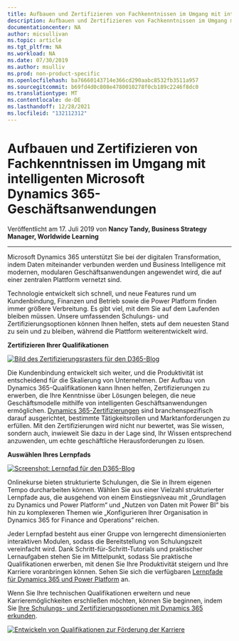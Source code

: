 ```yaml
---
title: Aufbauen und Zertifizieren von Fachkenntnissen im Umgang mit intelligenten Microsoft Dynamics 365-Geschäftsanwendungen | Microsoft-Dokumentation
description: Aufbauen und Zertifizieren von Fachkenntnissen im Umgang mit intelligenten Microsoft Dynamics 365-Geschäftsanwendungen
documentationcenter: NA
author: micsullivan
ms.topic: article
ms.tgt_pltfrm: NA
ms.workload: NA
ms.date: 07/30/2019
ms.author: msulliv
ms.prod: non-product-specific
ms.openlocfilehash: ba76660143714e366cd290aabc8532fb3511a957
ms.sourcegitcommit: b69fd4d0c808e4780010278f0cb189c2246f8dc0
ms.translationtype: MT
ms.contentlocale: de-DE
ms.lasthandoff: 12/28/2021
ms.locfileid: "132112312"
---
```

# <a name="build-and-certify-expertise-with-microsoft-dynamics-365-intelligent-business-apps"></a>Aufbauen und Zertifizieren von Fachkenntnissen im Umgang mit intelligenten Microsoft Dynamics 365-Geschäftsanwendungen

Veröffentlicht am 17. Juli 2019 von **Nancy Tandy, Business Strategy Manager, Worldwide Learning**

___

Microsoft Dynamics 365 unterstützt Sie bei der digitalen Transformation, indem Daten miteinander verbunden werden und Business Intelligence mit modernen, modularen Geschäftsanwendungen angewendet wird, die auf einer zentralen Plattform vernetzt sind.

Technologie entwickelt sich schnell, und neue Features rund um Kundenbindung, Finanzen und Betrieb sowie die Power Platform finden immer größere Verbreitung. Es gibt viel, mit dem Sie auf dem Laufenden bleiben müssen. Unsere umfassenden Schulungs- und Zertifizierungsoptionen können Ihnen helfen, stets auf dem neuesten Stand zu sein und zu bleiben, während die Plattform weiterentwickelt wird.

**Zertifizieren Ihrer Qualifikationen**

[![Bild des Zertifizierungsrasters für den D365-Blog](images/certification-grid-image-for-d365-blog-375239.png)](images/certification-grid-image-for-d365-blog-375239.png)

Die Kundenbindung entwickelt sich weiter, und die Produktivität ist entscheidend für die Skalierung von Unternehmen. Der Aufbau von Dynamics 365-Qualifikationen kann Ihnen helfen, Zertifizierungen zu erwerben, die Ihre Kenntnisse über Lösungen belegen, die neue Geschäftsmodelle mithilfe von intelligenten Geschäftsanwendungen ermöglichen. [Dynamics 365-Zertifizierungen](https://www.microsoft.com/learning/browse-all-certifications.aspx?technology=Dynamics%20365) sind branchenspezifisch darauf ausgerichtet, bestimmte Tätigkeitsrollen und Marktanforderungen zu erfüllen. Mit den Zertifizierungen wird nicht nur bewertet, was Sie wissen, sondern auch, inwieweit Sie dazu in der Lage sind, Ihr Wissen entsprechend anzuwenden, um echte geschäftliche Herausforderungen zu lösen.

**Auswählen Ihres Lernpfads**

[![Screenshot: Lernpfad für den D365-Blog](images/learning-path-screenshot-for-d365-blog-375239.png)](images/learning-path-screenshot-for-d365-blog-375239.png)

Onlinekurse bieten strukturierte Schulungen, die Sie in Ihrem eigenen Tempo durcharbeiten können. Wählen Sie aus einer Vielzahl strukturierter Lernpfade aus, die ausgehend von einem Einstiegsniveau mit „Grundlagen zu Dynamics und Power Platform“ und „Nutzen von Daten mit Power BI“ bis hin zu komplexeren Themen wie „Konfigurieren Ihrer Organisation in Dynamics 365 for Finance and Operations“ reichen.

Jeder Lernpfad besteht aus einer Gruppe von lerngerecht dimensionierten interaktiven Modulen, sodass die Bereitstellung von Schulungszeit vereinfacht wird. Dank Schritt-für-Schritt-Tutorials und praktischer Lernaufgaben stehen Sie im Mittelpunkt, sodass Sie praktische Qualifikationen erwerben, mit denen Sie Ihre Produktivität steigern und Ihre Karriere voranbringen können. Sehen Sie sich die verfügbaren [Lernpfade für Dynamics 365 und Power Platform](https://docs.microsoft.com/learn/browse/?products=dynamics%2Cpower-platform&resource_type=learning%20path) an.

Wenn Sie Ihre technischen Qualifikationen erweitern und neue Karrieremöglichkeiten erschließen möchten, können Sie beginnen, indem Sie [Ihre Schulungs- und Zertifizierungsoptionen mit Dynamics 365 erkunden](https://www.microsoft.com/learning/browse-all-certifications.aspx?technology=Dynamics%20365).

[![Entwickeln von Qualifikationen zur Förderung der Karriere](images/microsoft-certified-banner.png)](https://www.microsoft.com/learning/azure-training-certification.aspx?WT.icid=mva_bnr_lexawareness_usen_asi_rightrail_oct2017)